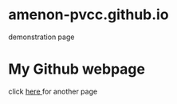 # amenon-pvcc.github.io
<html>
<head> demonstration page</head>
<body>
<h1>My Github webpage</h1>
<p>click
<a href="https://www.pvcc.edu/">
here
</a>
for another page</p>
</body>
</html>
